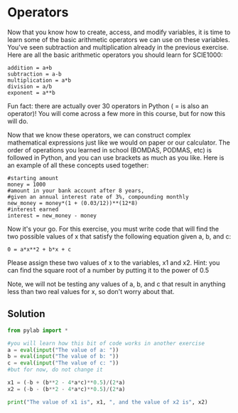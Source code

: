 # Operators

Now that you know how to create, access, and modify variables, it is time to learn some of the basic arithmetic operators we can use on these variables. You've seen subtraction and multiplication already in the previous exercise. Here are all the basic arithmetic operators you should learn for SCIE1000:

```
addition = a+b 
subtraction = a-b 
multiplication = a*b 
division = a/b 
exponent = a**b 
```
Fun fact: there are actually over 30 operators in Python ( = is also an operator)! You will come across a few more in this course, but for now this will do.

Now that we know these operators, we can construct complex mathematical expressions just like we would on paper or our calculator. The order of operations you learned in school (BOMDAS, PODMAS, etc) is followed in Python, and you can use brackets as much as you like. Here is an example of all these concepts used together:



```
#starting amount
money = 1000
#amount in your bank account after 8 years,
#given an annual interest rate of 3%, compounding monthly
new_money = money*(1 + (0.03/12))**(12*8)
#interest earned
interest = new_money - money
```

Now it's your go. For this exercise, you must write code that will find the two possible values of x that satisfy the following equation given a, b, and c:

``` 0 = a*x**2 + b*x + c ```

Please assign these two values of x to the variables, x1 and x2. Hint: you can find the square root of a number by putting it to the power of 0.5

Note, we will not be testing any values of a, b, and c that result in anything less than two real values for x, so don't worry about that. 

## Solution
```python
from pylab import *

#you will learn how this bit of code works in another exercise
a = eval(input("The value of a: "))
b = eval(input("The value of b: "))
c = eval(input("The value of c: "))
#but for now, do not change it

x1 = (-b + (b**2 - 4*a*c)**0.5)/(2*a)
x2 = (-b - (b**2 - 4*a*c)**0.5)/(2*a)

print("The value of x1 is", x1, ", and the value of x2 is", x2)

```
